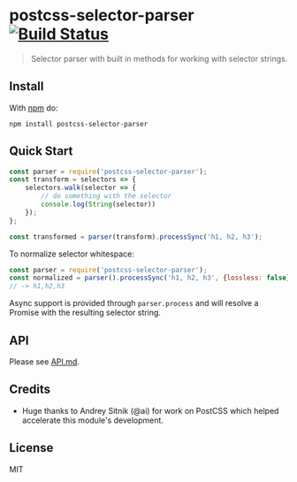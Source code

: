 # postcss-selector-parser [![Build Status](https://travis-ci.org/postcss/postcss-selector-parser.svg?branch=master)](https://travis-ci.org/postcss/postcss-selector-parser)

> Selector parser with built in methods for working with selector strings.

## Install

With [npm](https://npmjs.com/package/postcss-selector-parser) do:

```
npm install postcss-selector-parser
```

## Quick Start

```js
const parser = require('postcss-selector-parser');
const transform = selectors => {
    selectors.walk(selector => {
        // do something with the selector
        console.log(String(selector))
    });
};

const transformed = parser(transform).processSync('h1, h2, h3');
```

To normalize selector whitespace:

```js
const parser = require('postcss-selector-parser');
const normalized = parser().processSync('h1, h2, h3', {lossless: false});
// -> h1,h2,h3
```

Async support is provided through `parser.process` and will resolve a Promise
with the resulting selector string.

## API

Please see [API.md](API.md).

## Credits

* Huge thanks to Andrey Sitnik (@ai) for work on PostCSS which helped
  accelerate this module's development.

## License

MIT

